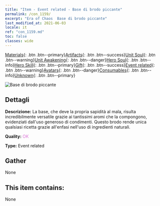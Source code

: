 ```yaml
---
title: "Item - Event related - Base di brodo piccante"
permalink: /con_1159/
excerpt: "Era of Chaos  Base di brodo piccante"
last_modified_at: 2021-06-03
locale: it
ref: "con_1159.md"
toc: false
classes: wide
---
```

 [Materials](/ItemsIT/){: .btn .btn--primary}[Artifacts](/ItemsIT/Artifacts/){: .btn .btn--success}[Unit Soul](/ItemsIT/UnitSoul/){: .btn .btn--warning}[Unit Awakening](/ItemsIT/UnitAwakening/){: .btn .btn--danger}[Hero Soul](/ItemsIT/HeroSoul/){: .btn .btn--info}[Hero Skill](/ItemsIT/HeroSkill/){: .btn .btn--primary}[Gift](/ItemsIT/Gift/){: .btn .btn--success}[Event related](/ItemsIT/Events/){: .btn .btn--warning}[Avatars](/ItemsIT/Avatars/){: .btn .btn--danger}[Consumables](/ItemsIT/Consumables/){: .btn .btn--info}[Unknown](/ItemsIT/Unknown/){: .btn .btn--primary}

 ![Base di brodo piccante](/images/t/i_8150002.png)

## Dettagli
 **Descrizione:** La base, che deve la propria sapidità al mala, risulta incredibilmente versatile grazie ai tantissimi aromi che la compongono, evidenziati dall'uso generoso di condimenti. Questo brodo rende unica qualsiasi ricetta grazie all'enfasi nell'uso di ingredienti naturali.

 **Quality:** <span style="color: #DA70D6">OK</span>

 **Type:** Event related

## Gather

  None

## This item contains:

  None

